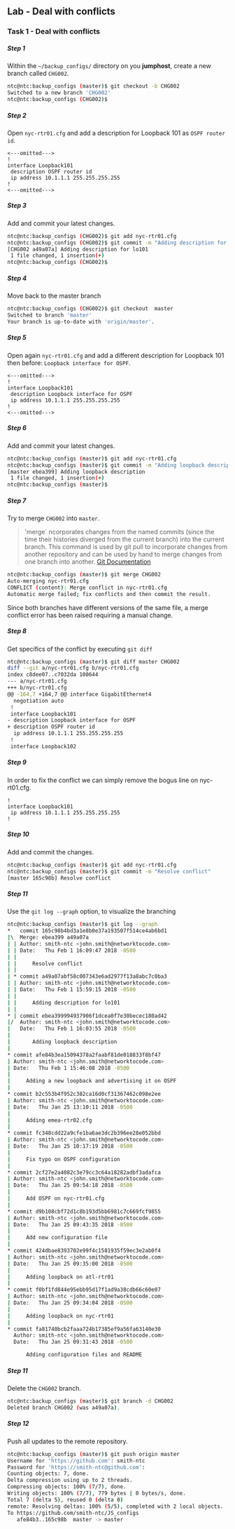 ## Lab - Deal with conflicts

### Task 1 - Deal with conflicts



##### Step 1

Within the `~/backup_configs/` directory on you **jumphost**, create a new branch called `CHG002`.

```bash
ntc@ntc:backup_configs (master)$ git checkout -b CHG002
Switched to a new branch 'CHG002'
ntc@ntc:backup_configs (CHG002)$
```


##### Step 2

Open `nyc-rtr01.cfg` and add a description for Loopback 101 as `OSPF router id`.

```
<---omitted--->
!
interface Loopback101
 description OSPF router id
 ip address 10.1.1.1 255.255.255.255
!
<---omitted--->
```


##### Step 3

Add and commit your latest changes.

```bash
ntc@ntc:backup_configs (CHG002)$ git add nyc-rtr01.cfg
ntc@ntc:backup_configs (CHG002)$ git commit -m "Adding description for lo101"
[CHG002 a49a07a] Adding description for lo101
 1 file changed, 1 insertion(+)
ntc@ntc:backup_configs (CHG002)$
```


##### Step 4

Move back to the master branch

```bash
ntc@ntc:backup_configs (CHG002)$ git checkout  master
Switched to branch 'master'
Your branch is up-to-date with 'origin/master'.
```


##### Step 5

Open again `nyc-rtr01.cfg` and add a different description for Loopback 101 then before: `Loopback interface for OSPF`.

```
<---omitted--->
!
interface Loopback101
 description Loopback interface for OSPF
 ip address 10.1.1.1 255.255.255.255
!
<---omitted--->
```


##### Step 6

Add and commit your latest changes.

```bash
ntc@ntc:backup_configs (master)$ git add nyc-rtr01.cfg
ntc@ntc:backup_configs (master)$ git commit -m "Adding loopback description"
[master ebea399] Adding loopback description
 1 file changed, 1 insertion(+)
ntc@ntc:backup_configs (master)$
```


##### Step 7

Try to merge `CHG002` into `master`.

> 'merge` ncorporates changes from the named commits (since the time their histories diverged from the current branch) into the current branch. This command is used by git pull to incorporate changes from another repository and can be used by hand to merge changes from one branch into another. [Git Documentation](https://git-scm.com/docs/git-merge)

```bash
ntc@ntc:backup_configs (master)$ git merge CHG002
Auto-merging nyc-rtr01.cfg
CONFLICT (content): Merge conflict in nyc-rtr01.cfg
Automatic merge failed; fix conflicts and then commit the result.
```

Since both branches have different versions of the same file, a merge conflict error has been raised requiring a manual change.


##### Step 8

Get specifics of the conflict by executing `git diff`

```bash
ntc@ntc:backup_configs (master)$ git diff master CHG002
diff --git a/nyc-rtr01.cfg b/nyc-rtr01.cfg
index c8dee07..c7032da 100644
--- a/nyc-rtr01.cfg
+++ b/nyc-rtr01.cfg
@@ -164,7 +164,7 @@ interface GigabitEthernet4
  negotiation auto
 !
 interface Loopback101
- description Loopback interface for OSPF
+ description OSPF router id
  ip address 10.1.1.1 255.255.255.255
 !
 interface Loopback102
```


##### Step 9

In order to fix the conflict we can simply remove the bogus line on nyc-rt01.cfg.

```
!
interface Loopback101
 ip address 10.1.1.1 255.255.255.255
!
```


##### Step 10

Add and commit the changes.

```bash
ntc@ntc:backup_configs (master)$ git add nyc-rtr01.cfg
ntc@ntc:backup_configs (master)$ git commit -m "Resolve conflict"
[master 165c98b] Resolve conflict
```


##### Step 11

Use the `git log --graph` option, to visualize the branching

```bash
ntc@ntc:backup_configs (master)$ git log --graph
*   commit 165c98b4bd3a1e8b0e37a193507f514ce4ab6bd1
|\  Merge: ebea399 a49a07a
| | Author: smith-ntc <john.smith@networktocode.com>
| | Date:   Thu Feb 1 16:09:47 2018 -0500
| |
| |     Resolve conflict
| |
| * commit a49a07abf58c007343e6ad2977f13a8abc7c0ba3
| | Author: smith-ntc <john.smith@networktocode.com>
| | Date:   Thu Feb 1 15:59:15 2018 -0500
| |
| |     Adding description for lo101
| |
* | commit ebea399994937906f1dcea0f7e30becec180ad42
|/  Author: smith-ntc <john.smith@networktocode.com>
|   Date:   Thu Feb 1 16:03:55 2018 -0500
|
|       Adding loopback description
|
* commit afe84b3ea15094378a2faabf81de018833f8bf47
| Author: smith-ntc <john.smith@networktocode.com>
| Date:   Thu Feb 1 15:46:08 2018 -0500
|
|     Adding a new loopback and advertising it on OSPF
|
* commit b2c553b4f952c382ca16d0cf31367462c098e2ee
| Author: smith-ntc <john.smith@networktocode.com>
| Date:   Thu Jan 25 13:10:11 2018 -0500
|
|     Adding emea-rtr02.cfg
|
* commit fc348cdd22a9cfe1ba6ae3dc2b396ee28e052bbd
| Author: smith-ntc <john.smith@networktocode.com>
| Date:   Thu Jan 25 10:17:19 2018 -0500
|
|     Fix typo on OSPF configuration
|
* commit 2cf27e2a4082c3e79cc3c64a18282adbf3adafca
| Author: smith-ntc <john.smith@networktocode.com>
| Date:   Thu Jan 25 09:54:18 2018 -0500
|
|     Add OSPF on nyc-rtr01.cfg
|
* commit d9b108cbf72d1c8b193d5bb6981c7c669fcf9855
| Author: smith-ntc <john.smith@networktocode.com>
| Date:   Thu Jan 25 09:43:35 2018 -0500
|
|     Add new configuration file
|
* commit 424dbae8393702e99f4c1581935f59ec3e2ab0f4
| Author: smith-ntc <john.smith@networktocode.com>
| Date:   Thu Jan 25 09:35:00 2018 -0500
|
|     Adding loopback on atl-rtr01
|
* commit f0bf1fd844e95ebb95d17f1ad9a38cdb66c60e07
| Author: smith-ntc <john.smith@networktocode.com>
| Date:   Thu Jan 25 09:34:04 2018 -0500
|
|     Adding loopback on nyc-rtr01
|
* commit fa81740bcb2faaa724b17385ef9a56fa63140e30
  Author: smith-ntc <john.smith@networktocode.com>
  Date:   Thu Jan 25 09:31:43 2018 -0500

      Adding configuration files and README

```


##### Step 11

Delete the `CHG002` branch.

```bash
ntc@ntc:backup_configs (master)$ git branch -d CHG002
Deleted branch CHG002 (was a49a07a).
```


##### Step 12

Push all updates to the remote repository.

```bash
ntc@ntc:backup_configs (master)$ git push origin master
Username for 'https://github.com': smith-ntc
Password for 'https://smith-ntc@github.com':
Counting objects: 7, done.
Delta compression using up to 2 threads.
Compressing objects: 100% (7/7), done.
Writing objects: 100% (7/7), 779 bytes | 0 bytes/s, done.
Total 7 (delta 5), reused 0 (delta 0)
remote: Resolving deltas: 100% (5/5), completed with 2 local objects.
To https://github.com/smith-ntc/JS_configs
   afe84b3..165c98b  master -> master

```
